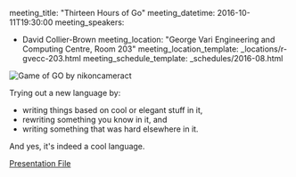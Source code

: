 meeting_title: "Thirteen Hours of Go"
meeting_datetime: 2016-10-11T19:30:00
meeting_speakers:
- David Collier-Brown
meeting_location: "George Vari Engineering and Computing Centre, Room 203"
meeting_location_template: _locations/r-gvecc-203.html
meeting_schedule_template: _schedules/2016-08.html

<img src="/static/uploads/meetings/2016-11/go-nikoncameract.png" alt="Game of GO by nikoncameract">

Trying out a new language by:

- writing things based on cool or elegant stuff in it,
- rewriting something you know in it, and
- writing something that was hard elsewhere in it.

And yes, it's indeed a cool language.

[Presentation File](/static/uploads/meetings/2016-11/thirteen-talk.odp)
